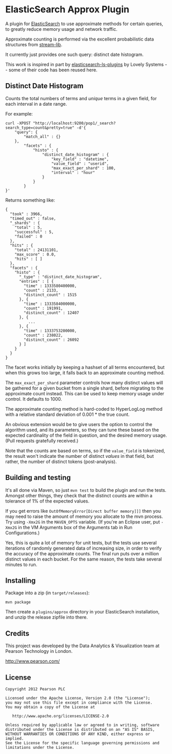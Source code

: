 # ElasticSearch Approx Plugin

A plugin for [ElasticSearch](http://www.elasticsearch.org/) to use approximate
methods for certain queries, to greatly reduce memory usage and network traffic.

Approximate counting is performed via the excellent probabilistic data
structures from [stream-lib](https://github.com/clearspring/stream-lib).

It currently just provides one such query: distinct date histogram.

This work is inspired in part by
[elasticsearch-ls-plugins](https://github.com/lovelysystems/elasticsearch-ls-plugins)
by Lovely Systems -- some of their code has been reused here.

## Distinct Date Histogram

Counts the total numbers of terms and _unique_ terms in a given field, for each
interval in a date range.

For example:

    curl -XPOST "http://localhost:9200/pop1/_search?search_type=count&pretty=true" -d'{
        "query": {
            "match_all" : {}
        },
            "facets" : {
                "histo" : {
                    "distinct_date_histogram" : {
                        "key_field" : "datetime",
                        "value_field" : "userid",
                        "max_exact_per_shard" : 100,
                        "interval" : "hour"
                    }
                }
            }
    }'

Returns something like:

    {
      "took" : 3966,
      "timed_out" : false,
      "_shards" : {
        "total" : 5,
        "successful" : 5,
        "failed" : 0
      },
      "hits" : {
        "total" : 24131101,
        "max_score" : 0.0,
        "hits" : [ ]
      },
      "facets" : {
        "histo" : {
          "_type" : "distinct_date_histogram",
          "entries" : [ {
            "time" : 1333580400000,
            "count" : 2133,
            "distinct_count" : 1515
          }, {
            "time" : 1333584000000,
            "count" : 191991,
            "distinct_count" : 12407
          }, {
              ...
          }, {
            "time" : 1333753200000,
            "count" : 238022,
            "distinct_count" : 26092
          } ]
        }
      }
    }

The facet works initially by keeping a hashset of all terms encountered, but
when this grows too large, it falls back to an approximate counting method.

The `max_exact_per_shard` parameter controls how many distinct values will be
gathered for a given bucket from a single shard, before migrating to the
approximate count instead. This can be used to keep memory usage under control.
It defaults to 1000.

The approximate counting method is hard-coded to HyperLogLog method with a
relative standard deviation of 0.001 * the true count.

An obvious extension would be to give users the option to control the algorithm
used, and its parameters, so they can tune these based on the expected
cardinality of the field in question, and the desired memory usage. (Pull
requests gratefully received.)

Note that the counts are based on terms, so if the `value_field` is tokenized,
the result won't indicate the number of distinct _values_ in that field, but
rather, the number of distinct tokens (post-analysis).

## Building and testing

It's all done via Maven, so just `mvn test` to build the plugin and run the
tests. Amongst other things, they check that the distinct counts are within a
tolerance of 1% of the expected values.

If you get errors like `OutOfMemoryError[Direct buffer memory]]]` then you may
need to raise the amount of memory you allocate to the mvn process. Try using
`-Xmx2G` in the `MAVEN_OPTS` variable. (If you're an Eclipse user, put `-Xmx2G`
in the VM Arguments box of the Arguments tab in Run Configurations.)

Yes, this is quite a lot of memory for unit tests, but the tests use several
iterations of randomly generated data of increasing size, in order to verify
the accuracy of the approximate counts. The final run puts over a million
distinct values in each bucket. For the same reason, the tests take several
minutes to run.

## Installing

Package into a zip (in `target/releases`):

    mvn package

Then create a `plugins/approx` directory in your ElasticSearch installation,
and unzip the release zipfile into there.

## Credits

This project was developed by the Data Analytics & Visualization team
at Pearson Technology in London.

http://www.pearson.com/

## License

    Copyright 2012 Pearson PLC

    Licensed under the Apache License, Version 2.0 (the "License");
    you may not use this file except in compliance with the License.
    You may obtain a copy of the License at

       http://www.apache.org/licenses/LICENSE-2.0

    Unless required by applicable law or agreed to in writing, software
    distributed under the License is distributed on an "AS IS" BASIS,
    WITHOUT WARRANTIES OR CONDITIONS OF ANY KIND, either express or implied.
    See the License for the specific language governing permissions and
    limitations under the License.

